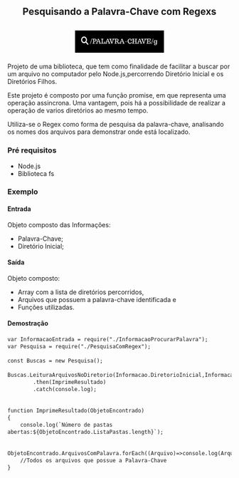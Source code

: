<h2 align= "center"> Pesquisando a Palavra-Chave com Regexs </h2>

<h2 align= "center" >
    <img  src="imagem.jpg" width="200px">
</h2>

Projeto de uma biblioteca, que tem como finalidade de facilitar a buscar por um arquivo no computador pelo Node.js,percorrendo Diretório Inicial e os Diretórios Filhos. 

Este projeto é composto por uma função promise, em que representa uma operação assincrona. Uma vantagem, pois há a possibilidade de realizar a operação de varios diretórios ao mesmo tempo.

Utiliza-se o Regex como forma de pesquisa da palavra-chave, analisando os nomes dos arquivos para demonstrar onde está localizado.

### Pré requisitos
- Node.js
- Biblioteca fs

### **Exemplo**
#### Entrada
Objeto composto das Informações:
- Palavra-Chave;
- Diretório Inicial;

#### Saída
Objeto composto:
- Array com a lista de diretórios percorridos,
- Arquivos que possuem a palavra-chave identificada e
- Funções utilizadas.

#### Demostração
``` 
var InformacaoEntrada = require("./InformacaoProcurarPalavra");
var Pesquisa = require("./PesquisaComRegex");
  
const Buscas = new Pesquisa();

Buscas.LeituraArquivosNoDiretorio(Informacao.DiretorioInicial,Informacao.PalavraBuscada)
        .then(ImprimeResultado)
        .catch(console.log);


function ImprimeResultado(ObjetoEncontrado)
{   
    console.log(`Número de pastas abertas:${ObjetoEncontrado.ListaPastas.length}`);

    ObjetoEncontrado.ArquivosComPalavra.forEach((Arquivo)=>console.log(Arquivo));
    //Todos os arquivos que possue a Palavra-Chave
}
